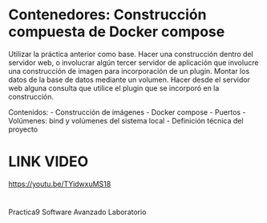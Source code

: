 # Contenedores: Construcción compuesta de Docker compose

Utilizar la práctica anterior como base.
Hacer una construcción dentro del servidor web, o involucrar algún tercer servidor de aplicación que involucre una construcción de imagen para incorporación de un plugin.
Montar los datos de la base de datos mediante un volumen.
Hacer desde el servidor web alguna consulta que utilice el plugin que se incorporó en la construcción.

Contenidos:
    - Construcción de imágenes
    - Docker compose
    - Puertos
    - Volúmenes: bind y volúmenes del sistema local
    - Definición técnica del proyecto


# LINK VIDEO
https://youtu.be/TYidwxuMS18


#
Practica9
Software Avanzado
Laboratorio
